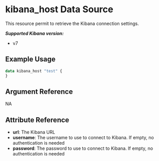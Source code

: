 # kibana_host Data Source

This resource permit to retrieve the Kibana connection settings.

***Supported Kibana version:***

- v7

## Example Usage

```tf
data kibana_host "test" {
}
```

## Argument Reference

NA

## Attribute Reference

- **url**: The Kibana URL
- **username**: The username to use to connect to Kibana. If empty, no authentication is needed
- **password**: The password to use to connect to Kibana. If empty, no authentication is needed
